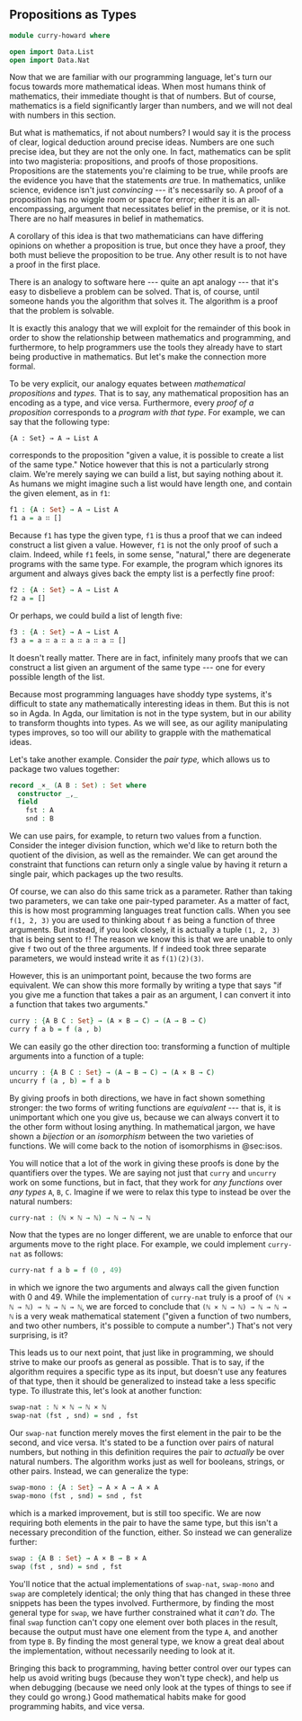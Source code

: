 ## Propositions as Types

```agda
module curry-howard where

open import Data.List
open import Data.Nat
```

Now that we are familiar with our programming language, let's turn our focus
towards more mathematical ideas. When most humans think of mathematics, their
immediate thought is that of numbers. But of course, mathematics is a field
significantly larger than numbers, and we will not deal with numbers in this
section.

But what is mathematics, if not about numbers? I would say it is the process of
clear, logical deduction around precise ideas. Numbers are one such precise
idea, but they are not the only one. In fact, mathematics can be split into two
magisteria: propositions, and proofs of those propositions. Propositions are the
statements you're claiming to be true, while proofs are the evidence you have
that the statements *are* true. In mathematics, unlike science, evidence isn't
just *convincing* --- it's necessarily so. A proof of a proposition has no
wiggle room or space for error; either it is an all-encompassing, argument that
necessitates belief in the premise, or it is not. There are no half measures in
belief in mathematics.

A corollary of this idea is that two mathematicians can have differing opinions
on whether a proposition is true, but once they have a proof, they both must
believe the proposition to be true. Any other result is to not have a proof in
the first place.

There is an analogy to software here --- quite an apt analogy --- that it's easy
to disbelieve a problem can be solved. That is, of course, until someone hands
you the algorithm that solves it. The algorithm is a proof that the problem is
solvable.

It is exactly this analogy that we will exploit for the remainder of this book
in order to show the relationship between mathematics and programming, and
furthermore, to help programmers use the tools they already have to start being
productive in mathematics. But let's make the connection more formal.

To be very explicit, our analogy equates between *mathematical propositions* and
*types.* That is to say, any mathematical proposition has an encoding as a type,
and vice versa. Furthermore, every *proof of a proposition* corresponds to a
*program with that type*. For example, we can say that the following type:

```type
{A : Set} → A → List A
```

corresponds to the proposition "given a value, it is possible to create a list
of the same type." Notice however that this is not a particularly strong claim.
We're merely saying we can build a list, but saying nothing about it. As humans
we might imagine such a list would have length one, and contain the given
element, as in `f1`:

```agda
f1 : {A : Set} → A → List A
f1 a = a ∷ []
```

Because `f1` has type the given type, `f1` is thus a proof that we can indeed
construct a list given a value. However, `f1` is not the only proof of such a
claim. Indeed, while `f1` feels, in some sense, "natural," there are degenerate
programs with the same type. For example, the program which ignores its argument
and always gives back the empty list is a perfectly fine proof:

```agda
f2 : {A : Set} → A → List A
f2 a = []
```

Or perhaps, we could build a list of length five:

```agda
f3 : {A : Set} → A → List A
f3 a = a ∷ a ∷ a ∷ a ∷ a ∷ []
```

It doesn't really matter. There are in fact, infinitely many proofs that we can
construct a list given an argument of the same type --- one for every possible
length of the list.

Because most programming languages have shoddy type systems, it's difficult to
state any mathematically interesting ideas in them. But this is not so in Agda.
In Agda, our limitation is not in the type system, but in our ability to
transform thoughts into types. As we will see, as our agility manipulating types
improves, so too will our ability to grapple with the mathematical ideas.

Let's take another example. Consider the *pair type,* which allows us to package
two values together:

```agda
record _×_ (A B : Set) : Set where
  constructor _,_
  field
    fst : A
    snd : B
```

We can use pairs, for example, to return two values from a function. Consider
the integer division function, which we'd like to return both the quotient of
the division, as well as the remainder. We can get around the constraint that
functions can return only a single value by having it return a single pair,
which packages up the two results.

Of course, we can also do this same trick as a parameter. Rather than taking two
parameters, we can take one pair-typed parameter. As a matter of fact, this is
how most programming languages treat function calls. When you see `f(1, 2, 3)`
you are used to thinking about `f` as being a function of three arguments. But
instead, if you look closely, it is actually a tuple `(1, 2, 3)` that is being
sent to `f`! The reason we know this is that we are unable to only give `f` two
out of the three arguments. If `f` indeed took three separate parameters, we
would instead write it as `f(1)(2)(3)`.

However, this is an unimportant point, because the two forms are equivalent. We
can show this more formally by writing a type that says "if you give me a
function that takes a pair as an argument, I can convert it into a function that
takes two arguments."

```agda
curry : {A B C : Set} → (A × B → C) → (A → B → C)
curry f a b = f (a , b)
```

We can easily go the other direction too: transforming a function of multiple
arguments into a function of a tuple:

```agda
uncurry : {A B C : Set} → (A → B → C) → (A × B → C)
uncurry f (a , b) = f a b
```

By giving proofs in both directions, we have in fact shown something stronger:
the two forms of writing functions are *equivalent* --- that is, it is
unimportant which one you give us, because we can always convert it to the other
form without losing anything. In mathematical jargon, we have shown a
*bijection* or an *isomorphism* between the two varieties of functions. We will
come back to the notion of isomorphisms in @sec:isos.

You will notice that a lot of the work in giving these proofs is done by the
quantifiers over the types. We are saying not just that `curry` and `uncurry`
work on some functions, but in fact, that they work for *any functions* over
*any types* `A`, `B`, `C`. Imagine if we were to relax this type to instead be
over the natural numbers:

```agda
curry-nat : (ℕ × ℕ → ℕ) → ℕ → ℕ → ℕ
```

Now that the types are no longer different, we are unable to enforce that our
arguments move to the right place. For example, we could implement `curry-nat`
as follows:

```agda
curry-nat f a b = f (0 , 49)
```

in which we ignore the two arguments and always call the given function with 0
and 49. While the implementation of `curry-nat` truly is a proof of `(ℕ × ℕ → ℕ)
→ ℕ → ℕ → ℕ`, we are forced to conclude that `(ℕ × ℕ → ℕ) → ℕ → ℕ → ℕ` is a very
weak mathematical statement ("given a function of two numbers, and two other
numbers, it's possible to compute a number".) That's not very surprising, is it?

This leads us to our next point, that just like in programming, we should strive
to make our proofs as general as possible. That is to say, if the algorithm
requires a specific type as its input, but doesn't use any features of that
type, then it should be generalized to instead take a less specific type. To
illustrate this, let's look at another function:

```agda
swap-nat : ℕ × ℕ → ℕ × ℕ
swap-nat (fst , snd) = snd , fst
```

Our `swap-nat` function merely moves the first element in the pair to be the
second, and vice versa. It's stated to be a function over pairs of natural
numbers, but nothing in this definition requires the pair to *actually* be over
natural numbers. The algorithm works just as well for booleans, strings, or
other pairs. Instead, we can generalize the type:

```agda
swap-mono : {A : Set} → A × A → A × A
swap-mono (fst , snd) = snd , fst
```

which is a marked improvement, but is still too specific. We are now requiring
both elements in the pair to have the same type, but this isn't a necessary
precondition of the function, either. So instead we can generalize further:


```agda
swap : {A B : Set} → A × B → B × A
swap (fst , snd) = snd , fst
```

You'll notice that the actual implementations of `swap-nat`, `swap-mono` and
`swap` are completely identical; the only thing that has changed in these three
snippets has been the types involved. Furthermore, by finding the most general
type for `swap`, we have further constrained what it *can't do.* The final
`swap` function can't copy one element over both places in the result, because
the output must have one element from the type `A`, and another from type `B`.
By finding the most general type, we know a great deal about the implementation,
without necessarily needing to look at it.

Bringing this back to programming, having better control over our types can help
us avoid writing bugs (because they won't type check), and help us when
debugging (because we need only look at the types of things to see if they could
go wrong.) Good mathematical habits make for good programming habits, and vice
versa.



